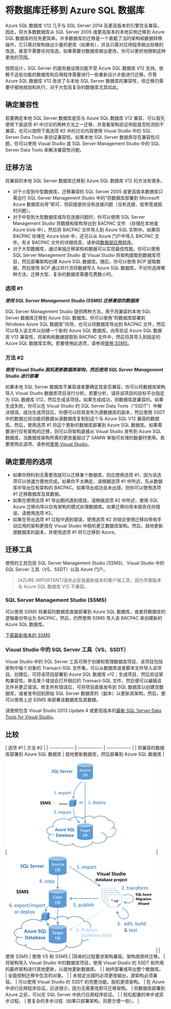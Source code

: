 <properties
   pageTitle="将数据库迁移到 Azure SQL 数据库"
   description="Microsoft Azure SQL 数据库, 数据库部署, 数据库迁移, 导入数据库, 导出数据库, 迁移向导"
   services="sql-database"
   documentationCenter=""
   authors="carlrabeler"
   manager="jeffreyg"
   editor=""/>

<tags
   ms.service="sql-database"
   ms.date="09/02/2015"
   wacn.date="10/17/2015"/>

# 将数据库迁移到 Azure SQL 数据库

Azure SQL 数据库 V12 几乎与 SQL Server 2014 及更高版本的引擎完全兼容。因此，将大多数数据库从 SQL Server 2005 或更高版本的本地实例迁移到 Azure SQL 数据库的任务更简单。许多数据库的迁移是一个直截了当的架构和数据转移操作，它只需对架构做出少量的更改（如果有），并且只需对应用程序做出轻微的改造，甚至不需要任何改造。如果需要对数据库做出更改，你可以更好地限制这种更改的范围。

按照设计，SQL Server 的服务器设限功能不受 Azure SQL 数据库 V12 支持。依赖于这些功能的数据库和应用程序需要进行一些重新设计才能进行迁移。尽管 Azure SQL 数据库 V12 改进了与本地 SQL Server 数据库的兼容性，但迁移仍需要仔细地规划和执行，对于大型且复杂的数据库尤其如此。

## 确定兼容性
若要确定本地 SQL Server 数据库是否与 Azure SQL 数据库 V12 兼容，可以首先使用下面选项 #1 中讨论的两种方法之一迁移，并查看架构验证例程是否检测到不兼容，也可以按照下面选项 #2 中的讨论内容使用 Visual Studio 中的 SQL Server Data Tools 来验证兼容性。如果本地 SQL Server 数据库存在兼容性问题，你可以使用 Visual Studio 或 SQL Server Management Studio 中的 SQL Server Data Tools 来解决兼容性问题。

## 迁移方法
将兼容的本地 SQL Server 数据库迁移到 Azure SQL 数据库 V12 的方法有很多。

- 对于小型到中型数据库，迁移兼容的 SQL Server 2005 或更高版本数据库只需运行 SQL Server Management Studio 中的“将数据库部署到 Microsoft Azure 数据库向导”即可，但前提是你没有连接问题（没有连接、低带宽或超时问题）。
- 对于中型到大型数据库或存在连接问题时，你可以使用 SQL Server Management Studio 将数据和架构导出到 BACPAC 文件 （存储在本地或 Azure blob 中），然后将 BACPAC 文件导入到 Azure SQL 实例中。如果将 BACPAC 存储在 Azure blob 中，还可以从 Azure 门户中导入 BACPAC 文件。有关 BACPAC 文件的详细信息，请参阅[数据层应用程序](https://msdn.microsoft.com/library/ee210546.aspx)。
- 对于大型数据库，通过单独迁移架构和数据可以实现最佳性能。你可以使用 SQL Server Management Studio 或 Visual Studio 将架构提取到数据库项目，然后部署架构创建 Azure SQL 数据库。随后，你可以使用 BCP 提取数据，然后使用 BCP 通过并行流将数据导入 Azure SQL 数据库。不论你选择哪种方法，迁移大型、复杂的数据库需要花费数小时。

### 选项 #1
***使用 SQL Server Management Studio (SSMS) 迁移兼容的数据库***

SQL Server Management Studio 提供两种方法，用于将兼容的本地 SQL Server 数据库迁移到 Azure SQL 数据库。你可以使用“将数据库部署到 Windows Azure SQL 数据库”向导，也可以将数据库导出到 BACPAC 文件，然后可以导入该文件以创建一个新的 Azure SQL 数据库。向导验证 Azure SQL 数据库 V12 兼容性，将架构和数据提取到 BACPAC 文件中，然后将其导入到指定的 Azure SQL 数据库实例。若要使用此选项，请参阅[使用 SSMS](/documentation/articles/sql-database-migrate-ssms)。

### 方法 #2
***使用 Visual Studio 脱机更新数据库架构，然后使用 SQL Server Management Studio 进行部署***

如果本地 SQL Server 数据库不兼容或者要确定其是否兼容，你可以将数据库架构导入 Visual Studio 数据库项目进行分析。若要分析，请将该项目的目标平台指定为 SQL 数据库 V12，然后生成该项目。如果生成成功，则数据库是兼容的。如果生成失败，你可以在 Visual Studio 的 SQL Server Data Tools（“SSDT”）中解决错误。成功生成项目后，你便可以将其发布为源数据库的副本，然后使用 SSDT 中的数据比较功能将数据从源数据库复制到这个与 Azure SQL V12 兼容的数据库。然后，使用选项 #1 将这个更新的数据库部署到 Azure SQL 数据库。如果需要进行仅有架构的迁移，则可以将架构直接从 Visual Studio 发布到 Azure SQL 数据库。当数据库架构所需的更改量超过了 SAMW 单独可处理的数量时使用。若要使用此选项，请参阅[使用 Visual Studio](/documentation/articles/sql-database-migrate-visualstudio-ssdt)。

## 确定要用的选项
- 如果你预料到无需更改就可以迁移某个数据库，则应使用选项 #1，因为该选项可以快速方便地完成。如果你不太确定，请根据选项 #1 中所述，先从数据库中导出仅有架构的 BACPAC。如果导出成功且未出错，则你可以使用选项 #1 迁移数据库及其数据。  
- 如果在使用选项 #1 导出期间遇到错误，请根据选项 #2 中所述，使用 SQL Azure 迁移向导以仅有架构的模式处理数据库。如果迁移向导未报告任何错误，请使用选项 #2。 
- 如果在导出选项 #1 过程中遇到错误，使用选项 #2 并结合使用迁移向导和手动应用的架构更改在 Visual Studio 中脱机更正数据库架构。然后，就地更新源数据库的副本，并使用选项 #1 将它迁移到 Azure。

## 迁移工具
使用的工具包括 SQL Server Management Studio (SSMS)、Visual Studio 中的 SQL Server 工具（VS、SSDT）以及 Azure 门户。

> [AZURE.IMPORTANT]请务必安装最新版本的客户端工具，因为早期版本与 Azure SQL 数据库 V12 不兼容。

### SQL Server Management Studio (SSMS)
可以使用 SSMS 将兼容的数据库直接部署到 Azure SQL 数据库，或者将数据库的逻辑备份导出为 BACPAC，然后，仍然使用 SSMS 导入该 BACPAC 来创建新的 Azure SQL 数据库。

[下载最新版本的 SSMS](https://msdn.microsoft.com/library/mt238290.aspx)

### Visual Studio 中的 SQL Server 工具（VS、SSDT）
Visual Studio 中的 SQL Server 工具可用于创建和管理数据库项目，该项目包括架构中每个对象的 Transact-SQL 文件集。可以从数据库或者脚本文件导入该项目。创建后，可将该项目部署到 Azure SQL 数据库 v12；生成项目，然后验证架构兼容性。单击某个错误会打开相应的 Transact-SQL 文件，然后便可以编辑该文件并更正错误。修复所有错误后，可将项目直接发布到 SQL 数据库以创建空数据库，或者发布回到原始 SQL Server 数据库的（副本）以更新其架构，然后，便可以使用上述 SSMS 来部署该数据库及其数据。

请使用包含 Visual Studio 2013 Update 4 或更高版本的[最新 SQL Server Data Tools for Visual Studio](https://msdn.microsoft.com/zh-cn/library/mt204009.aspx)。

## 比较
| 选项 #1 | 方法 #2 |
| ------------ | ------------ | ------------ |
| 将兼容的数据库部署到 Azure SQL 数据库 | 就地更新数据库，然后部署到 Azure SQL 数据库 |
|![SSMS](./media/sql-database-cloud-migrate/01SSMSDiagram.png)| ![脱机编辑](./media/sql-database-cloud-migrate/03VSSSDTDiagram.png) |
| 使用 SSMS | 使用 VS 和 SSMS |
|简单的过程要求架构兼容。架构按原样迁移。 | 将架构导入 Visual Studio 中的数据库项目。使用 Visual Studio 的 SSDT 和所用的最终架构进行其他更新，以就地更新数据库。 |
| 始终部署或导出整个数据库。 | 全面控制迁移中包含的对象。 |
| 未规定出错时必须更改输出，源架构必须兼容。 | 可以使用 Visual Studio 的 SSDT 的完整功能。脱机更改架构。 | 在 Azure 中进行应用程序验证。应该很少，因为无需更改即可迁移架构。 | 将数据库部署到 Azure 之前，可以在 SQL Server 中执行应用程序验证。 |
| 轻松配置的单步或双步过程。 | 更复杂的多步过程（如果只部署架构，则更方便一些）。 |

<!---HONumber=74-->